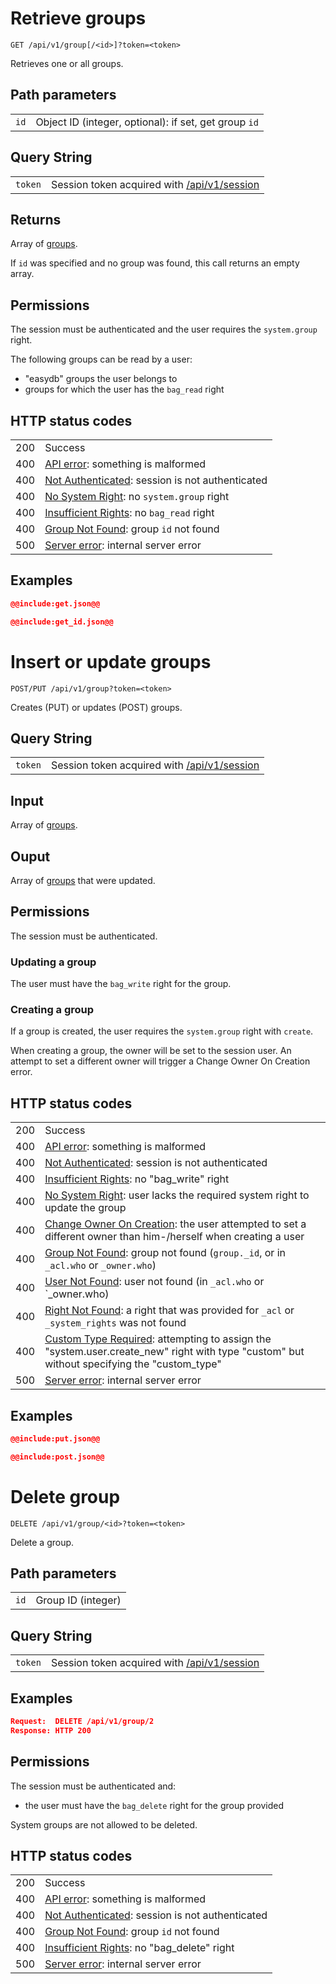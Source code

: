# <a name="list"></a> Retrieve groups

    GET /api/v1/group[/<id>]?token=<token>

Retrieves one or all groups.

## Path parameters

|   |   |
|---|---|
| `id`            | Object ID (integer, optional): if set, get group `id` |

## Query String

|   |   |
|---|---|
| `token` | Session token acquired with [/api/v1/session](/technical/api/session/session.md) |

## Returns

Array of [groups](/technical/types/group/group.md).

If `id` was specified and no group was found, this call returns an empty array.

## Permissions

The session must be authenticated and the user requires the `system.group` right.

The following groups can be read by a user:

- "easydb" groups the user belongs to
- groups for which the user has the `bag_read` right

## HTTP status codes

|   |   |
|---|---|
| 200 | Success |
| 400 | [API error](/technical/errors/errors.md#api_error): something is malformed |
| 400 | [Not Authenticated](/technical/errors/errors.md#not_authenticated): session is not authenticated |
| 400 | [No System Right](/technical/errors/errors.md#no_system_right): no `system.group` right |
| 400 | [Insufficient Rights](/technical/errors/errors.md#insufficient_rights): no `bag_read` right |
| 400 | [Group Not Found](/technical/errors/errors.md#group_not_found): group `id` not found |
| 500 | [Server error](/technical/errors/errors.md#server_error): internal server error |

## Examples

~~~~json
@@include:get.json@@
~~~~

~~~~json
@@include:get_id.json@@
~~~~





# Insert or update groups

    POST/PUT /api/v1/group?token=<token>

Creates (PUT) or updates (POST) groups.

## Query String

|   |   |
|---|---|
| `token` | Session token acquired with [/api/v1/session](/technical/api/session/session.md) |

## Input

Array of [groups](/technical/types/group/group.md).

## Ouput

Array of [groups](/technical/types/group/group.md) that were updated.

## Permissions

The session must be authenticated.

### Updating a group

The user must have the `bag_write` right for the group.

### Creating a group

If a group is created, the user requires the `system.group` right with `create`.

When creating a group, the owner will be set to the session user. An attempt to set a different owner will trigger a Change Owner On Creation error.

## HTTP status codes

|   |   |
|---|---|
| 200 | Success |
| 400 | [API error](/technical/errors/errors.md#api_error): something is malformed |
| 400 | [Not Authenticated](/technical/errors/errors.md#not_authenticated): session is not authenticated |
| 400 | [Insufficient Rights](/technical/errors/errors.md#insufficient_rights): no "bag_write" right |
| 400 | [No System Right](/technical/errors/errors.md#no_system_right): user lacks the required system right to update the group |
| 400 | [Change Owner On Creation](/technical/errors/errors.md#change_owner_on_creation): the user attempted to set a different owner than him-/herself when creating a user |
| 400 | [Group Not Found](/technical/errors/errors.md#group_not_found): group not found (`group._id`, or in `_acl.who` or `_owner.who`) |
| 400 | [User Not Found](/technical/errors/errors.md#user_not_found): user not found (in `_acl.who` or `_owner.who) |
| 400 | [Right Not Found](/technical/errors/errors.md#right_not_found): a right that was provided for `_acl` or `_system_rights` was not found |
| 400 | [Custom Type Required](/technical/errors/errors.md#custom_type_required): attempting to assign the "system.user.create_new" right with type "custom" but without specifying the "custom_type" |
| 500 | [Server error](/technical/errors/errors.md#server_error): internal server error |

## Examples

~~~~json
@@include:put.json@@
~~~~

~~~~json
@@include:post.json@@
~~~~





# Delete group

    DELETE /api/v1/group/<id>?token=<token>

Delete a group.

## Path parameters

|   |   |
|---|---|
| `id`            | Group ID (integer) |

## Query String

|   |   |
|---|---|
| `token` | Session token acquired with [/api/v1/session](/technical/api/session/session.md) |

## Examples

```json
Request:  DELETE /api/v1/group/2
Response: HTTP 200
```

## Permissions

The session must be authenticated and:

- the user must have the `bag_delete` right for the group provided

System groups are not allowed to be deleted.

## HTTP status codes

|   |   |
|---|---|
| 200 | Success |
| 400 | [API error](/technical/errors/errors.md#api_error): something is malformed |
| 400 | [Not Authenticated](/technical/errors/errors.md#not_authenticated): session is not authenticated |
| 400 | [Group Not Found](/technical/errors/errors.md#group_not_found): group `id` not found |
| 400 | [Insufficient Rights](/technical/errors/errors.md#insufficient_rights): no "bag_delete" right |
| 500 | [Server error](/technical/errors/errors.md#server_error): internal server error |
